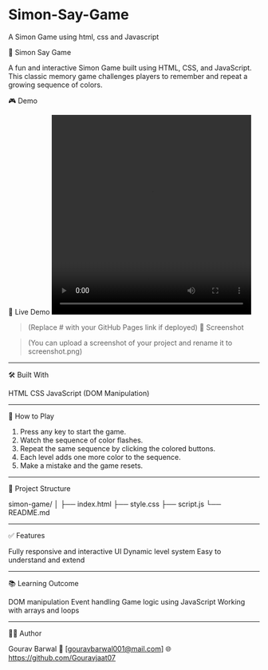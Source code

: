 # Simon-Say-Game
A Simon Game using html, css and  Javascript

🧠 Simon Say Game 

A fun and interactive Simon Game built using HTML, CSS, and JavaScript. This classic memory game challenges players to remember and repeat a growing sequence of colors.

🎮 Demo

🔗 Live Demo
<video controls src = "D:\Simon Game(1).mp4" height = "400px" width = "400px">
> (Replace # with your GitHub Pages link if deployed)
📸 Screenshot

> (You can upload a screenshot of your project and rename it to screenshot.png)

---

🛠 Built With

HTML
CSS
JavaScript (DOM Manipulation)

---

🚀 How to Play

1. Press any key to start the game.
2. Watch the sequence of color flashes.
3. Repeat the same sequence by clicking the colored buttons.
4. Each level adds one more color to the sequence.
5. Make a mistake and the game resets.

---

📂 Project Structure

simon-game/
│
├── index.html
├── style.css
├── script.js
└── README.md

---

✅ Features

Fully responsive and interactive UI
Dynamic level system
Easy to understand and extend

---

📚 Learning Outcome

DOM manipulation
Event handling
Game logic using JavaScript
Working with arrays and loops

---

🧑‍💻 Author

Gourav Barwal
📧 [gouravbarwal001@mail.com]
🌐 https://github.com/Gouravjaat07
